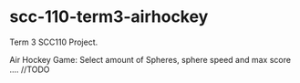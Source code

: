 # scc-110-term3-airhockey

Term 3 SCC110 Project.

Air Hockey Game:
Select amount of Spheres, sphere speed and max score
....
//TODO
